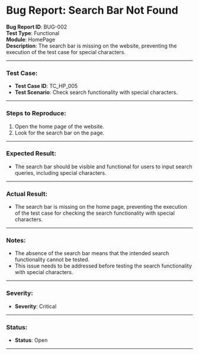 # Bug Report: Search Bar Not Found

**Bug Report ID**: BUG-002  
**Test Type**: Functional  
**Module**: HomePage  
**Description**: The search bar is missing on the website, preventing the execution of the test case for special characters.

---

### Test Case:
- **Test Case ID**: TC_HP_005
- **Test Scenario**: Check search functionality with special characters.

---

### Steps to Reproduce:
1. Open the home page of the website.
2. Look for the search bar on the page.

---

### Expected Result:
- The search bar should be visible and functional for users to input search queries, including special characters.

---

### Actual Result:
- The search bar is missing on the home page, preventing the execution of the test case for checking the search functionality with special characters.

---

### Notes:
- The absence of the search bar means that the intended search functionality cannot be tested.
- This issue needs to be addressed before testing the search functionality with special characters.

---

### Severity:
- **Severity**: Critical

---

### Status:
- **Status**: Open

---
